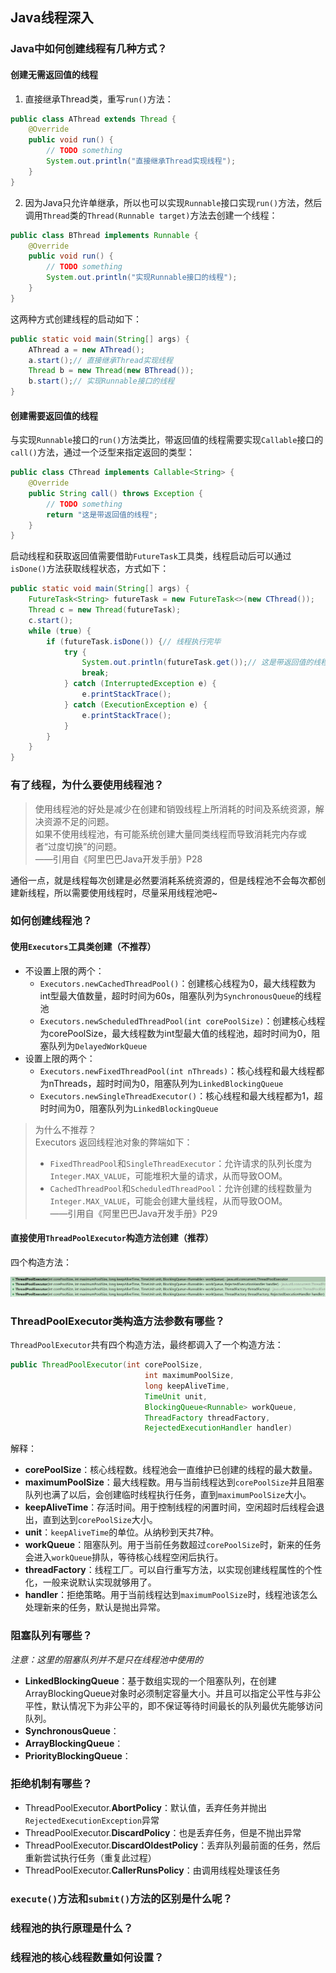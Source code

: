 ## Java线程深入

### Java中如何创建线程有几种方式？
#### 创建无需返回值的线程
1. 直接继承Thread类，重写`run()`方法：
```java
public class AThread extends Thread {
	@Override
	public void run() {
		// TODO something
		System.out.println("直接继承Thread实现线程");
	}
}
```
2. 因为Java只允许单继承，所以也可以实现`Runnable`接口实现`run()`方法，然后调用`Thread`类的`Thread(Runnable target)`方法去创建一个线程：
```java
public class BThread implements Runnable {
	@Override
	public void run() {
		// TODO something
		System.out.println("实现Runnable接口的线程");
	}
}
```
这两种方式创建线程的启动如下：
```java
public static void main(String[] args) {
    AThread a = new AThread();
    a.start();// 直接继承Thread实现线程
    Thread b = new Thread(new BThread());
    b.start();// 实现Runnable接口的线程
}
```
#### 创建需要返回值的线程
与实现`Runnable`接口的`run()`方法类比，带返回值的线程需要实现`Callable`接口的`call()`方法，通过一个泛型来指定返回的类型：
```java
public class CThread implements Callable<String> {
	@Override
	public String call() throws Exception {
		// TODO something
		return "这是带返回值的线程";
	}
}
```
启动线程和获取返回值需要借助`FutureTask`工具类，线程启动后可以通过`isDone()`方法获取线程状态，方式如下：
```java
public static void main(String[] args) {
    FutureTask<String> futureTask = new FutureTask<>(new CThread());
    Thread c = new Thread(futureTask);
    c.start();
    while (true) {
        if (futureTask.isDone()) {// 线程执行完毕
            try {
                System.out.println(futureTask.get());// 这是带返回值的线程
                break;
            } catch (InterruptedException e) {
                e.printStackTrace();
            } catch (ExecutionException e) {
                e.printStackTrace();
            }
        }
    }
}
```
### 有了线程，为什么要使用线程池？
> 使用线程池的好处是减少在创建和销毁线程上所消耗的时间及系统资源，解决资源不足的问题。  
> 如果不使用线程池，有可能系统创建大量同类线程而导致消耗完内存或者“过度切换”的问题。  
> ——引用自《阿里巴巴Java开发手册》P28

通俗一点，就是线程每次创建是必然要消耗系统资源的，但是线程池不会每次都创建新线程，所以需要使用线程时，尽量采用线程池吧~
### 如何创建线程池？
#### 使用`Executors`工具类创建（不推荐）
- 不设置上限的两个：
  - `Executors.newCachedThreadPool()`：创建核心线程为0，最大线程数为int型最大值数量，超时时间为60s，阻塞队列为`SynchronousQueue`的线程池
  - `Executors.newScheduledThreadPool(int corePoolSize)`：创建核心线程为corePoolSize，最大线程数为int型最大值的线程池，超时时间为0，阻塞队列为`DelayedWorkQueue`
- 设置上限的两个：
  - `Executors.newFixedThreadPool(int nThreads)`：核心线程和最大线程都为nThreads，超时时间为0，阻塞队列为`LinkedBlockingQueue`
  - `Executors.newSingleThreadExecutor()`：核心线程和最大线程都为1，超时时间为0，阻塞队列为`LinkedBlockingQueue`

> 为什么不推荐？  
> Executors 返回线程池对象的弊端如下：  
> - `FixedThreadPool`和`SingleThreadExecutor`：允许请求的队列长度为`Integer.MAX_VALUE`，可能堆积大量的请求，从而导致OOM。
> - `CachedThreadPool`和`ScheduledThreadPool`：允许创建的线程数量为`Integer.MAX_VALUE`，可能会创建大量线程，从而导致OOM。  
> ——引用自《阿里巴巴Java开发手册》P29

#### 直接使用`ThreadPoolExecutor`构造方法创建（推荐）
四个构造方法：

![](./images/thread-pool-executor.png)

### ThreadPoolExecutor类构造方法参数有哪些？
`ThreadPoolExecutor`共有四个构造方法，最终都调入了一个构造方法：
```java
public ThreadPoolExecutor(int corePoolSize,
                              int maximumPoolSize,
                              long keepAliveTime,
                              TimeUnit unit,
                              BlockingQueue<Runnable> workQueue,
                              ThreadFactory threadFactory,
                              RejectedExecutionHandler handler)
```
解释：
- **corePoolSize**：核心线程数。线程池会一直维护已创建的线程的最大数量。
- **maximumPoolSize**：最大线程数。用与当前线程达到`corePoolSize`并且阻塞队列也满了以后，会创建临时线程执行任务，直到`maximumPoolSize`大小。
- **keepAliveTime**：存活时间。用于控制线程的闲置时间，空闲超时后线程会退出，直到达到`corePoolSize`大小。
- **unit**：`keepAliveTime`的单位。从纳秒到天共7种。
- **workQueue**：阻塞队列。用于当前任务数超过`corePoolSize`时，新来的任务会进入`workQueue`排队，等待核心线程空闲后执行。
- **threadFactory**：线程工厂。可以自行重写方法，以实现创建线程属性的个性化，一般来说默认实现就够用了。
- **handler**：拒绝策略。用于当前线程达到`maximumPoolSize`时，线程池该怎么处理新来的任务，默认是抛出异常。

### 阻塞队列有哪些？
*注意：这里的阻塞队列并不是只在线程池中使用的*
- **LinkedBlockingQueue**：基于数组实现的一个阻塞队列，在创建ArrayBlockingQueue对象时必须制定容量大小。并且可以指定公平性与非公平性，默认情况下为非公平的，即不保证等待时间最长的队列最优先能够访问队列。
- **SynchronousQueue**：
- **ArrayBlockingQueue**：
- **PriorityBlockingQueue**：

### 拒绝机制有哪些？
- ThreadPoolExecutor.**AbortPolicy**：默认值，丢弃任务并抛出`RejectedExecutionException`异常
- ThreadPoolExecutor.**DiscardPolicy**：也是丢弃任务，但是不抛出异常
- ThreadPoolExecutor.**DiscardOldestPolicy**：丢弃队列最前面的任务，然后重新尝试执行任务（重复此过程）
- ThreadPoolExecutor.**CallerRunsPolicy**：由调用线程处理该任务 

### `execute()`方法和`submit()`方法的区别是什么呢？

### 线程池的执行原理是什么？

### 线程池的核心线程数量如何设置？